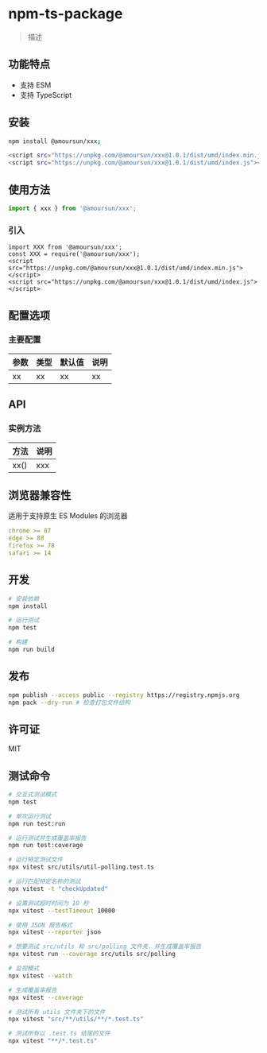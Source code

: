 # npm-ts-package

> 描述

## 功能特点

- 支持 ESM
- 支持 TypeScript

## 安装

```bash
npm install @amoursun/xxx;

<script src="https://unpkg.com/@amoursun/xxx@1.0.1/dist/umd/index.min.js"></script>
<script src="https://unpkg.com/@amoursun/xxx@1.0.1/dist/umd/index.js"></script>

```

## 使用方法
```typescript
import { xxx } from '@amoursun/xxx';
```
### 引入
```
import XXX from '@amoursun/xxx';
const XXX = require('@amoursun/xxx');
<script src="https://unpkg.com/@amoursun/xxx@1.0.1/dist/umd/index.min.js"></script>
<script src="https://unpkg.com/@amoursun/xxx@1.0.1/dist/umd/index.js"></script>
```

## 配置选项

### 主要配置
| 参数 | 类型 | 默认值 | 说明 |
|------|------|--------|------|
| xx | xx | xx | xx |

## API

### 实例方法
| 方法 | 说明 |
|------|------|
| xx() | xxx |

## 浏览器兼容性

适用于支持原生 ES Modules 的浏览器

```yaml title=".browserslistrc"
chrome >= 87
edge >= 88
firefox >= 78
safari >= 14
```

## 开发

```bash
# 安装依赖
npm install

# 运行测试
npm test

# 构建
npm run build
```

## 发布
```bash
npm publish --access public --registry https://registry.npmjs.org
npm pack --dry-run # 检查打包文件结构

```

## 许可证

MIT


## 测试命令
```sh
# 交互式测试模式
npm test

# 单次运行测试
npm run test:run

# 运行测试并生成覆盖率报告
npm run test:coverage

# 运行特定测试文件
npx vitest src/utils/util-polling.test.ts

# 运行匹配特定名称的测试
npx vitest -t "checkUpdated"

# 设置测试超时时间为 10 秒
npx vitest --testTimeout 10000

# 使用 JSON 报告格式
npx vitest --reporter json

# 想要测试 src/utils 和 src/polling 文件夹，并生成覆盖率报告
npx vitest run --coverage src/utils src/polling

# 监视模式
npx vitest --watch

# 生成覆盖率报告
npx vitest --coverage

# 测试所有 utils 文件夹下的文件
npx vitest "src/**/utils/**/*.test.ts"

# 测试所有以 .test.ts 结尾的文件
npx vitest "**/*.test.ts"

```